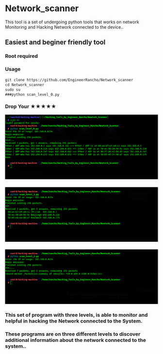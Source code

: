 # Network_scanner
This tool is a set of undergoing python tools that works on network Monitoring and Hacking Network connected to the device..

## Easiest and beginer friendly tool

### Root required

### Usage
```
git clone https://github.com/EngineerRancho/Network_scanner
cd Network_scanner
sudo su
###python scan_level_0.py
```

### Drop Your ★★★★★

![](.Screenshot_0.png)

###

![](.Screenshot_1.png)

###

![](.Screenshot_2.png)

### This set of program with three levels, is able to monitor and helpful in hacking the Network connected to the System.
### These programs are on three different levels to discover additional information about the network connected to the system..
